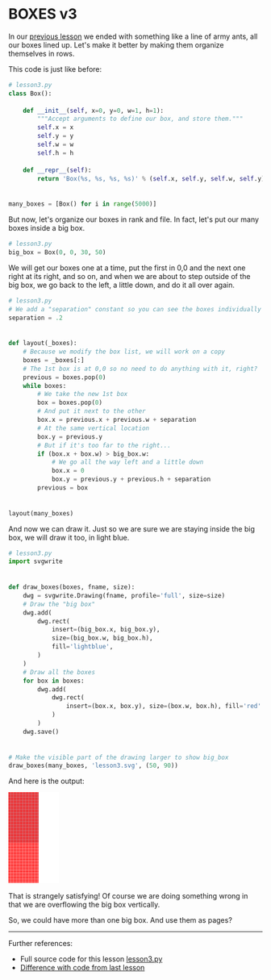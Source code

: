 # BOXES v3

In our [previous lesson](lesson2.run.html) we ended with something like a line
of army ants, all our boxes lined up. Let's make it better by making them
organize themselves in rows.

This code is just like before:

```python
# lesson3.py
class Box():

    def __init__(self, x=0, y=0, w=1, h=1):
        """Accept arguments to define our box, and store them."""
        self.x = x
        self.y = y
        self.w = w
        self.h = h

    def __repr__(self):
        return 'Box(%s, %s, %s, %s)' % (self.x, self.y, self.w, self.y)


many_boxes = [Box() for i in range(5000)]

```

But now, let's organize our boxes in rank and file. In fact, let's put our
many boxes inside a big box.

```python
# lesson3.py
big_box = Box(0, 0, 30, 50)

```

We will get our boxes one at a time, put the first in 0,0 and the next one right 
at its right, and so on, and when we are about to step outside of the big box, 
we go back to the left, a little down, and do it all over again.

```python
# lesson3.py
# We add a "separation" constant so you can see the boxes individually
separation = .2


def layout(_boxes):
    # Because we modify the box list, we will work on a copy
    boxes = _boxes[:]
    # The 1st box is at 0,0 so no need to do anything with it, right?
    previous = boxes.pop(0)
    while boxes:
        # We take the new 1st box
        box = boxes.pop(0)
        # And put it next to the other
        box.x = previous.x + previous.w + separation
        # At the same vertical location
        box.y = previous.y
        # But if it's too far to the right...
        if (box.x + box.w) > big_box.w:
            # We go all the way left and a little down
            box.x = 0
            box.y = previous.y + previous.h + separation
        previous = box


layout(many_boxes)

```

And now we can draw it. Just so we are sure we are staying inside the 
big box, we will draw it too, in light blue.

```python
# lesson3.py
import svgwrite


def draw_boxes(boxes, fname, size):
    dwg = svgwrite.Drawing(fname, profile='full', size=size)
    # Draw the "big box"
    dwg.add(
        dwg.rect(
            insert=(big_box.x, big_box.y),
            size=(big_box.w, big_box.h),
            fill='lightblue',
        )
    )
    # Draw all the boxes
    for box in boxes:
        dwg.add(
            dwg.rect(
                insert=(box.x, box.y), size=(box.w, box.h), fill='red'
            )
        )
    dwg.save()


# Make the visible part of the drawing larger to show big_box
draw_boxes(many_boxes, 'lesson3.svg', (50, 90))

```
And here is the output:

![lesson3.svg](lesson3.svg)

That is strangely satisfying! Of course we are doing something wrong in that
we are overflowing the big box vertically.

So, we could have more than one big box. And use them as pages?

----------

Further references:

* Full source code for this lesson [lesson3.py](lesson3.py.run.html)
* [Difference with code from last lesson](part1/code/diffs/lesson2_lesson3.html)
